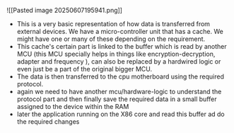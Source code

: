 ![[Pasted image 20250607195941.png]]
- This is  a very basic representation of how data is transferred from external devices. We have a micro-controller unit that has a cache. We might have one or many of these depending on the requirement.
- This cache's certain part is linked to the buffer which is read by another MCU (this MCU specially helps in things like encryption-decryption, adapter and frequency ),  can also be replaced by a hardwired logic or even just be a part of the original bigger MCU.
- The data is then transferred to the cpu motherboard using the required protocol.
- again we need to have another mcu/hardware-logic to understand the protocol part and then finally save the required data in a small buffer assigned to the device within the RAM
- later the application running on the X86 core and read this buffer ad do the required changes